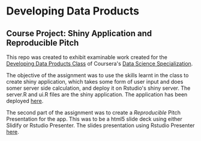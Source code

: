 # Developing Data Products
## Course Project: Shiny Application and Reproducible Pitch

This repo was created to exhibit examinable work created for the [Developing Data Products Class](https://www.coursera.org/course/devdataprod) of Coursera's [Data Science Specialization](https://www.coursera.org/specialization/jhudatascience/1).

The objective of the assignment was to use the skills learnt in the class to create shiny application, which takes some form of user input and does somer server side calculation, and deploy it on Rstudio's shiny server. The server.R and ui.R files are the shiny application. The application has been deployed [here](https://oodeng.shinyapps.io/guessnumbergame/).

The second part of the assignment was to create a *Reproducible* Pitch Presentation for the app. This was to be a html5 slide deck using either Slidify or Rstudio Presenter. The slides presentation using Rstudio Presenter [here](http://rpubs.com/oodeng/guessnumbergame).
